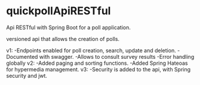 # quickpollApiRESTful
Api RESTful with Spring Boot for a poll application.

versioned api that allows the creation of polls.

v1:
-Endpoints enabled for poll creation, search, update and deletion.
-Documented with swagger.
-Allows to consult survey results
-Error handling globally
v2:
-Added paging and sorting functions.
-Added Spring Hateoas for hypermedia management.
v3:
-Security is added to the api, with Spring security and jwt.

